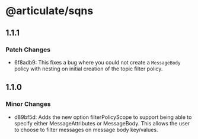 # @articulate/sqns

## 1.1.1

### Patch Changes

- 6f8adb9: This fixes a bug where you could not create a `MessageBody` policy with nesting on initial creation of the topic filter policy.

## 1.1.0

### Minor Changes

- d89bf5d: Adds the new option filterPolicyScope to support being able to specify either MessageAttributes or MessageBody. This allows the user to choose to filter messages on message body key/values.
